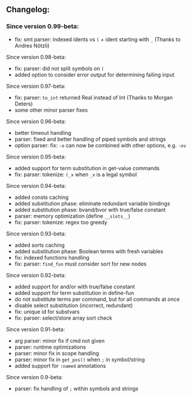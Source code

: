  Changelog:
-------------------------------------------------------------------------------

### Since version 0.99-beta:
  + fix: smt parser: indexed idents vs ``(`` + ident starting with ``_``
    (Thanks to Andres Nötzli)  

Since version 0.98-beta:  
  + fix: parser: did not split symbols on ``(``  
  + added option to consider error output for determining failing input  

Since version 0.97-beta:  
  + fix: parser: ``to_int`` returned Real instead of Int
    (Thanks to Morgan Deters)  
  + some other minor parser fixes  

Since version 0.96-beta:  
  + better timeout handling  
  + parser: fixed and better handling of piped symbols and strings  
  + option parser: fix: ``-o`` can now be combined with other options,
    e.g. ``-ov``  

Since version 0.95-beta:  
  + added support for term substitution in get-value commands  
  + fix: parser: tokenize: ``(_x`` when ``_x`` is a legal symbol   

Since version 0.94-beta:  
  + added consts caching  
  + added substitution phase: eliminate redundant variable bindings  
  + added substitution phase: bvand/bvor with true/false constant  
  + parser: memory optimization (define ``__slots__``)  
  + fix: parser: tokenize: regex too greedy  

Since version 0.93-beta:  
  + added sorts caching  
  + added substitution phase: Boolean terms with fresh variables  
  + fix: indexed functions handling  
  + fix: parser: ``find_fun`` must consider sort for new nodes  

Since version 0.92-beta:  
  + added support for and/or with true/false constant  
  + added support for term substitution in define-fun  
  + do not substitute terms per command, but for all commands at once  
  + disable select substitution (incorrect, redundant)  
  + fix: unique id for substvars  
  + fix: parser: select/store array sort check  

Since version 0.91-beta:  
  + arg parser: minor fix if cmd not given  
  + parser: runtime optimizations  
  + parser: minor fix in scope handling  
  + parser: minor fix in ``get_pos()`` when ``;`` in symbol/string  
  + added support for ``:named`` annotations  

Since version 0.9-beta:  
  + parser: fix handling of ``;`` within symbols and strings  




